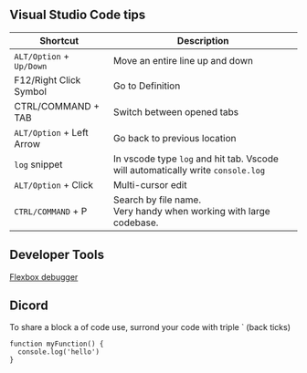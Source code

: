 ## Visual Studio Code tips

| Shortcut                  | Description                                                                     |
| ------------------------- | ------------------------------------------------------------------------------- |
| `ALT/Option` + `Up/Down`  | Move an entire line up and down                                                 |
| F12/Right Click Symbol    | Go to Definition                                                                |
| CTRL/COMMAND + TAB        | Switch between opened tabs                                                      | 
| `ALT/Option` + Left Arrow | Go back to previous location                                                    |
| `log` snippet             | In vscode type `log` and hit tab. Vscode will automatically write `console.log` |
| `ALT/Option` + Click      | Multi-cursor edit                                                               |
| `CTRL/COMMAND` + P        | Search by file name.<br>Very handy when working with large codebase.            |

## Developer Tools

[Flexbox debugger](https://daily-dev-tips.com/posts/chrome-devtools-flex-debugger/)

## Dicord

To share a block a of code use, surrond your code with triple ` (back ticks)
```
function myFunction() {
  console.log('hello')
}
```
